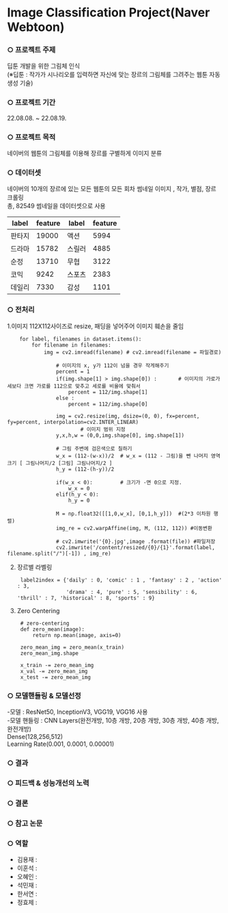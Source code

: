 # Image Classification Project(Naver Webtoon)


### ○ 프로젝트 주제 
딥툰 개발을 위한 그림체 인식<br> 
(※딥툰 : 작가가 시나리오를 입력하면 자신에 맞는 장르의 그림체를 그려주는 웹툰 자동 생성 기술)

### ○ 프로젝트 기간
22.08.08. ~ 22.08.19.

### ○ 프로젝트 목적
네이버의 웹툰의 그림체를 이용해 장르를 구별하게 이미지 분류 

### ○ 데이터셋
네이버의 10개의 장르에 있는 모든 웹툰의 모든 회차 썸네일 이미지 , 작가, 별점, 장르 크롤링<br>
총, 82549 썸네일을 데이터셋으로 사용
<table>
    <thead>
        <tr>
            <th>label</th>
            <th>feature</th>
            <th>label</th>
            <th>feature</th>
        </tr>
    </thead>
    <tbody>
        <tr>
            <td>판타지</td>
            <td>19000</td>
            <td>액션</td>
            <td>5994</td>
        </tr>
        <tr>
            <td>드라마</td>
            <td>15782</td>
            <td>스릴러</td>
            <td>4885</td>
        </tr>
        <tr>
            <td>순정</td>
            <td>13710</td>
            <td>무협</td>
            <td>3122</td>
        </tr>
        <tr>
            <td>코믹</td>
            <td>9242</td>
            <td>스포츠</td>
            <td>2383</td>
        </tr>
        <tr>
            <td>데일리</td>
            <td>7330</td>
            <td>감성</td>
            <td>1101</td>
        </tr>
  </tbody>
</table>

### ○ 전처리
1.이미지 112X112사이즈로 resize, 패딩을 넣어주어 이미지 훼손을 줄임<br>

        for label, filenames in dataset.items():
            for filename in filenames:
                img = cv2.imread(filename) # cv2.imread(filename = 파일경로)

                    # 이미지의 x, y가 112이 넘을 경우 작게해주기
                    percent = 1
                    if(img.shape[1] > img.shape[0]) :       # 이미지의 가로가 세보다 크면 가로를 112으로 맞추고 세로를 비율에 맞춰서
                        percent = 112/img.shape[1]
                    else :
                        percent = 112/img.shape[0]

                    img = cv2.resize(img, dsize=(0, 0), fx=percent, fy=percent, interpolation=cv2.INTER_LINEAR)
                            # 이미지 범위 지정
                    y,x,h,w = (0,0,img.shape[0], img.shape[1])

                    # 그림 주변에 검은색으로 칠하기
                    w_x = (112-(w-x))/2  # w_x = (112 - 그림)을 뺀 나머지 영역 크기 [ 그림나머지/2 [그림] 그림나머지/2 ]
                    h_y = (112-(h-y))/2

                    if(w_x < 0):         # 크기가 -면 0으로 지정.
                        w_x = 0
                    elif(h_y < 0):
                        h_y = 0

                    M = np.float32([[1,0,w_x], [0,1,h_y]])  #(2*3 이차원 행렬)
                    img_re = cv2.warpAffine(img, M, (112, 112)) #이동변환

                    # cv2.imwrite('{0}.jpg',image .format(file)) #파일저장
                    cv2.imwrite('/content/resized/{0}/{1}'.format(label, filename.split("/")[-1]) , img_re)
2. 장르별 라벨링<br>

        label2index = {'daily' : 0, 'comic' : 1 , 'fantasy' : 2 , 'action' : 3,
                       'drama' : 4, 'pure' : 5, 'sensibility' : 6, 'thrill' : 7, 'historical' : 8, 'sports' : 9}

3. Zero Centering<br>
        
        # zero-centering
        def zero_mean(image):
            return np.mean(image, axis=0)

        zero_mean_img = zero_mean(x_train)
        zero_mean_img.shape

        x_train -= zero_mean_img
        x_val -= zero_mean_img
        x_test -= zero_mean_img
        
### ○ 모델핸들링 & 모델선정
-모델 : ResNet50, InceptionV3, VGG19, VGG16 사용<br>
-모델 핸들링 : CNN Layers(완전개방, 10층 개방, 20층 개방, 30층 개방, 40층 개방, 완전개방)<br> Dense(128,256,512)<br> Learning Rate(0.001, 0.0001, 0.00001)<br>
              
                
### ○ 결과

### ○ 피드백 & 성능개선의 노력

### ○ 결론

### ○ 참고 논문


### ○ 역할
- 김용재 : 
- 이훈석 : 
- 오혜인 : 
- 석민재 : 
- 한서연 : 
- 정효제 : 
